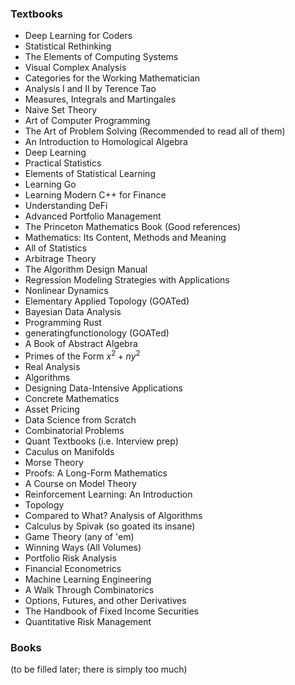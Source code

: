 ### Textbooks
- Deep Learning for Coders
- Statistical Rethinking
- The Elements of Computing Systems
- Visual Complex Analysis
- Categories for the Working Mathematician
- Analysis I and II by Terence Tao
- Measures, Integrals and Martingales
- Naive Set Theory
- Art of Computer Programming
- The Art of Problem Solving (Recommended to read all of them)
- An Introduction to Homological Algebra
- Deep Learning
- Practical Statistics
- Elements of Statistical Learning
- Learning Go
- Learning Modern C++ for Finance
- Understanding DeFi
- Advanced Portfolio Management
- The Princeton Mathematics Book (Good references)
- Mathematics: Its Content, Methods and Meaning
- All of Statistics
- Arbitrage Theory
- The Algorithm Design Manual
- Regression Modeling Strategies with Applications
- Nonlinear Dynamics
- Elementary Applied Topology (GOATed)
- Bayesian Data Analysis
- Programming Rust
- generatingfunctionology (GOATed)
- A Book of Abstract Algebra
- Primes of the Form $x^2 + ny^2$
- Real Analysis
- Algorithms
- Designing Data-Intensive Applications
- Concrete Mathematics
- Asset Pricing
- Data Science from Scratch
- Combinatorial Problems
- Quant Textbooks (i.e. Interview prep)
- Caculus on Manifolds
- Morse Theory
- Proofs: A Long-Form Mathematics
- A Course on Model Theory
- Reinforcement Learning: An Introduction
- Topology
- Compared to What? Analysis of Algorithms
- Calculus by Spivak (so goated its insane)
- Game Theory (any of 'em)
- Winning Ways (All Volumes)
- Portfolio Risk Analysis
- Financial Econometrics
- Machine Learning Engineering
- A Walk Through Combinatorics
- Options, Futures, and other Derivatives
- The Handbook of Fixed Income Securities
- Quantitative Risk Management

### Books
(to be filled later; there is simply too much)
